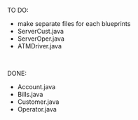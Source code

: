 TO DO:

-  make separate files for each blueprints
-  ServerCust.java
-  ServerOper.java
-  ATMDriver.java



<br/>

DONE:
-  Account.java
-  Bills.java
-  Customer.java
-  Operator.java

